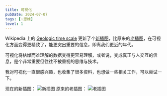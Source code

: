 ```yaml
---
title: 可视化
pubDate: 2024-07-07
tags: [💡思维]
level: 1
---
```


Wikipedia 上的 [Geologic time scale] 更新了个[新插图]，比原来的[老插图]，在可视化方面变得更精致了，能更突出重要的信息，即离我们更近的年代。

可视化将枯燥而难理解的数据变得更容易理解，或者说，变成真正与人交互的信息，是个非常重要但往往不被重视的思维与技术。

我对可视化一直很感兴趣，也收集了很多资料，也想做一些相关工作，可以尝试一下。

现在的新插图：
![新插图](/images/Geologic_time_scale.svg)
原来的老插图：
![老插图](/images/Geologic_Clock_with_events_and_periods.svg)

[Geologic time scale]: https://en.wikipedia.org/wiki/Geologic_time_scale
[新插图]: https://en.wikipedia.org/wiki/File:Geologic_time_scale_-_spiral_-_ICS_colours_(light)_-_path_text.svg
[老插图]: https://en.wikipedia.org/wiki/File:Geologic_Clock_with_events_and_periods.svg
